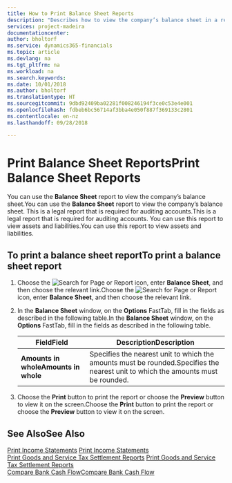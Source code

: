 ```yaml
---
title: How to Print Balance Sheet Reports
description: "Describes how to view the company’s balance sheet in a report."
services: project-madeira
documentationcenter: 
author: bholtorf
ms.service: dynamics365-financials
ms.topic: article
ms.devlang: na
ms.tgt_pltfrm: na
ms.workload: na
ms.search.keywords: 
ms.date: 10/01/2018
ms.author: bholtorf
ms.translationtype: HT
ms.sourcegitcommit: 9dbd92409ba02281f008246194f3ce0c53e4e001
ms.openlocfilehash: fdbeb6bc56714af3bba4e050f887f369133c2801
ms.contentlocale: en-nz
ms.lasthandoff: 09/28/2018

---
```

# <a name="print-balance-sheet-reports"></a><span data-ttu-id="3651c-103">Print Balance Sheet Reports</span><span class="sxs-lookup"><span data-stu-id="3651c-103">Print Balance Sheet Reports</span></span>
<span data-ttu-id="3651c-104">You can use the **Balance Sheet** report to view the company’s balance sheet.</span><span class="sxs-lookup"><span data-stu-id="3651c-104">You can use the **Balance Sheet** report to view the company’s balance sheet.</span></span> <span data-ttu-id="3651c-105">This is a legal report that is required for auditing accounts.</span><span class="sxs-lookup"><span data-stu-id="3651c-105">This is a legal report that is required for auditing accounts.</span></span> <span data-ttu-id="3651c-106">You can use this report to view assets and liabilities.</span><span class="sxs-lookup"><span data-stu-id="3651c-106">You can use this report to view assets and liabilities.</span></span>  
  
## <a name="to-print-a-balance-sheet-report"></a><span data-ttu-id="3651c-107">To print a balance sheet report</span><span class="sxs-lookup"><span data-stu-id="3651c-107">To print a balance sheet report</span></span>    
1. <span data-ttu-id="3651c-108">Choose the ![Search for Page or Report](../../media/ui-search/search_small.png "Search for Page or Report icon") icon, enter **Balance Sheet**, and then choose the relevant link.</span><span class="sxs-lookup"><span data-stu-id="3651c-108">Choose the ![Search for Page or Report](../../media/ui-search/search_small.png "Search for Page or Report icon") icon, enter **Balance Sheet**, and then choose the relevant link.</span></span>  
2. <span data-ttu-id="3651c-109">In the **Balance Sheet** window, on the **Options** FastTab, fill in the fields as described in the following table.</span><span class="sxs-lookup"><span data-stu-id="3651c-109">In the **Balance Sheet** window, on the **Options** FastTab, fill in the fields as described in the following table.</span></span>  
  
    |<span data-ttu-id="3651c-110">Field</span><span class="sxs-lookup"><span data-stu-id="3651c-110">Field</span></span>|<span data-ttu-id="3651c-111">Description</span><span class="sxs-lookup"><span data-stu-id="3651c-111">Description</span></span>|  
    |---------------------------------|---------------------------------------|  
    |<span data-ttu-id="3651c-112">**Amounts in whole**</span><span class="sxs-lookup"><span data-stu-id="3651c-112">**Amounts in whole**</span></span>|<span data-ttu-id="3651c-113">Specifies the nearest unit to which the amounts must be rounded.</span><span class="sxs-lookup"><span data-stu-id="3651c-113">Specifies the nearest unit to which the amounts must be rounded.</span></span>|  
  
3. <span data-ttu-id="3651c-114">Choose the **Print** button to print the report or choose the **Preview** button to view it on the screen.</span><span class="sxs-lookup"><span data-stu-id="3651c-114">Choose the **Print** button to print the report or choose the **Preview** button to view it on the screen.</span></span>  
  
## <a name="see-also"></a><span data-ttu-id="3651c-115">See Also</span><span class="sxs-lookup"><span data-stu-id="3651c-115">See Also</span></span>  
<span data-ttu-id="3651c-116">[Print Income Statements](how-to-print-income-statements.md) </span><span class="sxs-lookup"><span data-stu-id="3651c-116">[Print Income Statements](how-to-print-income-statements.md) </span></span>  
<span data-ttu-id="3651c-117">[Print Goods and Service Tax Settlement Reports](how-to-print-goods-and-service-tax-settlement-reports.md) </span><span class="sxs-lookup"><span data-stu-id="3651c-117">[Print Goods and Service Tax Settlement Reports](how-to-print-goods-and-service-tax-settlement-reports.md) </span></span>  
[<span data-ttu-id="3651c-118">Compare Bank Cash Flow</span><span class="sxs-lookup"><span data-stu-id="3651c-118">Compare Bank Cash Flow</span></span>](how-to-compare-bank-cash-flow.md)
